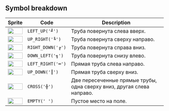 <meta charset="UTF-8">

## Symbol breakdown
| Sprite | Code | Description |
| -------- | -------- | -------- |
|<img src="/codenjoy-contest/resources/moebius/sprite/left_up.png" style="height:100%;" /> | `LEFT_UP('╝')` | Труба повернута слева вверх. | 
|<img src="/codenjoy-contest/resources/moebius/sprite/up_right.png" style="height:100%;" /> | `UP_RIGHT('╚')` | Труба повернута сверху направо. | 
|<img src="/codenjoy-contest/resources/moebius/sprite/right_down.png" style="height:100%;" /> | `RIGHT_DOWN('╔')` | Труба повернута справа вниз. | 
|<img src="/codenjoy-contest/resources/moebius/sprite/down_left.png" style="height:100%;" /> | `DOWN_LEFT('╗')` | Труба повернута снизу влево. | 
|<img src="/codenjoy-contest/resources/moebius/sprite/left_right.png" style="height:100%;" /> | `LEFT_RIGHT('═')` | Прямая труба слева направо. | 
|<img src="/codenjoy-contest/resources/moebius/sprite/up_down.png" style="height:100%;" /> | `UP_DOWN('║')` | Прямая труба сверху вниз. | 
|<img src="/codenjoy-contest/resources/moebius/sprite/cross.png" style="height:100%;" /> | `CROSS('╬')` | Две пересеченные прямые трубы, одна сверху вниз, другая слева направо. | 
|<img src="/codenjoy-contest/resources/moebius/sprite/empty.png" style="height:100%;" /> | `EMPTY(' ')` | Пустое место на поле. | 

